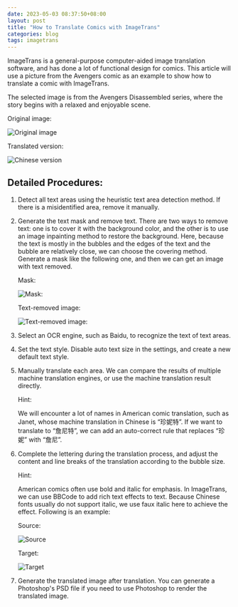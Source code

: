 ```yaml
---
date: 2023-05-03 08:37:50+08:00
layout: post
title: "How to Translate Comics with ImageTrans"
categories: blog
tags: imagetrans
---
```


ImageTrans is a general-purpose computer-aided image translation software, and has done a lot of functional design for comics. This article will use a picture from the Avengers comic as an example to show how to translate a comic with ImageTrans.

The selected image is from the Avengers Disassembled series, where the story begins with a relaxed and enjoyable scene.

Original image:

![Original image](/album/us-comics/avengers.jpg)

Translated version:

![Chinese version](/album/us-comics/avengers-translated.jpg)


## Detailed Procedures:

1. Detect all text areas using the heuristic text area detection method. If there is a misidentified area, remove it manually.
2. Generate the text mask and remove text. There are two ways to remove text: one is to cover it with the background color, and the other is to use an image inpainting method to restore the background. Here, because the text is mostly in the bubbles and the edges of the text and the bubble are relatively close, we can choose the covering method. Generate a mask like the following one, and then we can get an image with text removed.

   Mask:

   ![Mask:](/album/us-comics/avengers-mask.jpg)

   Text-removed image:

   ![Text-removed image:](/album/us-comics/avengers-text-removed.jpg)

3. Select an OCR engine, such as Baidu, to recognize the text of text areas.
4. Set the text style. Disable auto text size in the settings, and create a new default text style.
5. Manually translate each area. We can compare the results of multiple machine translation engines, or use the machine translation result directly.

   Hint:

   We will encounter a lot of names in American comic translation, such as Janet, whose machine translation in Chinese is “珍妮特”. If we want to translate to “詹尼特”, we can add an auto-correct rule that replaces “珍妮” with “詹尼”.


6. Complete the lettering during the translation process, and adjust the content and line breaks of the translation according to the bubble size.

   Hint:
   
   American comics often use bold and italic for emphasis. In ImageTrans, we can use BBCode to add rich text effects to text. Because Chinese fonts usually do not support italic, we use faux italic here to achieve the effect. Following is an example:

   Source:

   ![Source](/album/us-comics/bold-italic-example.jpg)

   Target:

   ![Target](/album/us-comics/bold-italic-transaltion-example.jpg)


7. Generate the translated image after translation. You can generate a Photoshop's PSD file if you need to use Photoshop to render the translated image.
